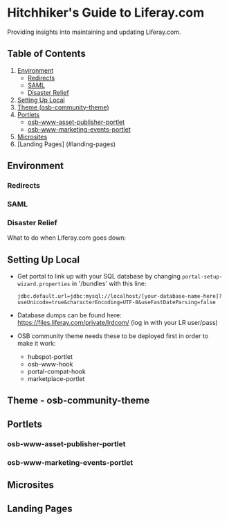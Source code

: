 # Hitchhiker's Guide to Liferay.com
Providing insights into maintaining and updating Liferay.com.

## Table of Contents
1. [Environment](#general)
    - [Redirects](#redirects)
    - [SAML](#saml)
    - [Disaster Relief](#disaster-relief)
2. [Setting Up Local](#setting-up-local)
3. [Theme (osb-community-theme)](#theme)
4. [Portlets](#portlets)
    - [osb-www-asset-publisher-portlet](#osb-www-asset-publisher-portlet)
    - [osb-www-marketing-events-portlet](#osb-www-marketing-events-portlet)
5. [Microsites](#microsites)
6. [Landing Pages] (#landing-pages)

## Environment
### Redirects
### SAML
### Disaster Relief
What to do when Liferay.com goes down:

## Setting Up Local
- Get portal to link up with your SQL database by changing `portal-setup-wizard.properties` in '/bundles' with this line: 

    ```
    jdbc.default.url=jdbc:mysql://localhost/[your-database-name-here]?useUnicode=true&characterEncoding=UTF-8&useFastDateParsing=false
    ```

- Database dumps can be found here: 
https://files.liferay.com/private/lrdcom/ (log in with your LR user/pass)
- OSB community theme needs these to be deployed first in order to make it work:
    - hubspot-portlet
    - osb-www-hook
    - portal-compat-hook
    - marketplace-portlet

## Theme - osb-community-theme

## Portlets

### osb-www-asset-publisher-portlet

### osb-www-marketing-events-portlet

## Microsites

## Landing Pages



